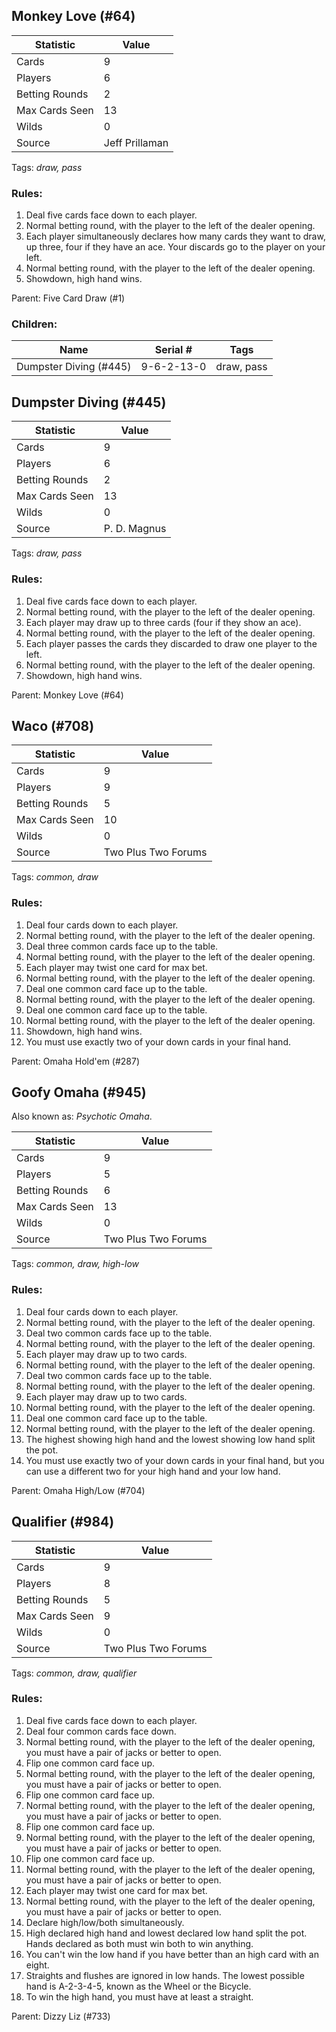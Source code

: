## Monkey Love (#64)

|Statistic|Value|
|---------|-----|
|Cards|9|
|Players|6|
|Betting Rounds|2|
|Max Cards Seen|13|
|Wilds|0|
|Source|Jeff Prillaman|
Tags: *draw, pass*
### Rules:
1. Deal five cards face down to each player.
2. Normal betting round, with the player to the left of the dealer opening.
3. Each player simultaneously declares how many cards they want to draw, up three, four if they have an ace. Your discards go to the player on your left.
4. Normal betting round, with the player to the left of the dealer opening.
5. Showdown, high hand wins.

Parent: Five Card Draw (#1)
### Children:

|Name|Serial #|Tags|
|----|--------|----|
|Dumpster Diving (#445)|9-6-2-13-0|draw, pass


## Dumpster Diving (#445)

|Statistic|Value|
|---------|-----|
|Cards|9|
|Players|6|
|Betting Rounds|2|
|Max Cards Seen|13|
|Wilds|0|
|Source|P. D. Magnus|
Tags: *draw, pass*
### Rules:
1. Deal five cards face down to each player.
2. Normal betting round, with the player to the left of the dealer opening.
3. Each player may draw up to three cards (four if they show an ace).
4. Normal betting round, with the player to the left of the dealer opening.
5. Each player passes the cards they discarded to draw one player to the left.
6. Normal betting round, with the player to the left of the dealer opening.
7. Showdown, high hand wins.

Parent: Monkey Love (#64)


## Waco (#708)

|Statistic|Value|
|---------|-----|
|Cards|9|
|Players|9|
|Betting Rounds|5|
|Max Cards Seen|10|
|Wilds|0|
|Source|Two Plus Two Forums|
Tags: *common, draw*
### Rules:
1. Deal four cards down to each player.
2. Normal betting round, with the player to the left of the dealer opening.
3. Deal three common cards face up to the table.
4. Normal betting round, with the player to the left of the dealer opening.
5. Each player may twist one card for max bet.
6. Normal betting round, with the player to the left of the dealer opening.
7. Deal one common card face up to the table.
8. Normal betting round, with the player to the left of the dealer opening.
9. Deal one common card face up to the table.
10. Normal betting round, with the player to the left of the dealer opening.
11. Showdown, high hand wins.
12. You must use exactly two of your down cards in your final hand.

Parent: Omaha Hold'em (#287)


## Goofy Omaha (#945)
Also known as: *Psychotic Omaha*.

|Statistic|Value|
|---------|-----|
|Cards|9|
|Players|5|
|Betting Rounds|6|
|Max Cards Seen|13|
|Wilds|0|
|Source|Two Plus Two Forums|
Tags: *common, draw, high-low*
### Rules:
1. Deal four cards down to each player.
2. Normal betting round, with the player to the left of the dealer opening.
3. Deal two common cards face up to the table.
4. Normal betting round, with the player to the left of the dealer opening.
5. Each player may draw up to two cards.
6. Normal betting round, with the player to the left of the dealer opening.
7. Deal two common cards face up to the table.
8. Normal betting round, with the player to the left of the dealer opening.
9. Each player may draw up to two cards.
10. Normal betting round, with the player to the left of the dealer opening.
11. Deal one common card face up to the table.
12. Normal betting round, with the player to the left of the dealer opening.
13. The highest showing high hand and the lowest showing low hand split the pot.
14. You must use exactly two of your down cards in your final hand, but you can use a different two for your high hand and your low hand.

Parent: Omaha High/Low (#704)


## Qualifier (#984)

|Statistic|Value|
|---------|-----|
|Cards|9|
|Players|8|
|Betting Rounds|5|
|Max Cards Seen|9|
|Wilds|0|
|Source|Two Plus Two Forums|
Tags: *common, draw, qualifier*
### Rules:
1. Deal five cards face down to each player.
2. Deal four common cards face down.
3. Normal betting round, with the player to the left of the dealer opening, you must have a pair of jacks or better to open.
4. Flip one common card face up.
5. Normal betting round, with the player to the left of the dealer opening, you must have a pair of jacks or better to open.
6. Flip one common card face up.
7. Normal betting round, with the player to the left of the dealer opening, you must have a pair of jacks or better to open.
8. Flip one common card face up.
9. Normal betting round, with the player to the left of the dealer opening, you must have a pair of jacks or better to open.
10. Flip one common card face up.
11. Normal betting round, with the player to the left of the dealer opening, you must have a pair of jacks or better to open.
12. Each player may twist one card for max bet.
13. Normal betting round, with the player to the left of the dealer opening, you must have a pair of jacks or better to open.
14. Declare high/low/both simultaneously.
15. High declared high hand and lowest declared low hand split the pot. Hands declared as both must win both to win anything.
16. You can't win the low hand if you have better than an high card with an eight.
17. Straights and flushes are ignored in low hands. The lowest possible hand is A-2-3-4-5, known as the Wheel or the Bicycle.
18. To win the high hand, you must have at least a straight.

Parent: Dizzy Liz (#733)


